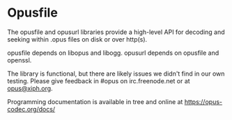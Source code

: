 # Opusfile

The opusfile and opusurl libraries provide a high-level API for
decoding and seeking within .opus files on disk or over http(s).

opusfile depends on libopus and libogg.
opusurl depends on opusfile and openssl.

The library is functional, but there are likely issues
we didn't find in our own testing. Please give feedback
in #opus on irc.freenode.net or at opus@xiph.org.

Programming documentation is available in tree and online at
https://opus-codec.org/docs/
